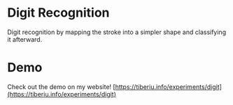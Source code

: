 # Digit Recognition
Digit recognition by mapping the stroke into a simpler shape and classifying it afterward.

# Demo
Check out the demo on my website! [https://tiberiu.info/experiments/digit](https://tiberiu.info/experiments/digit)
